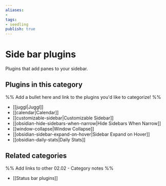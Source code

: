 ```yaml
---
aliases:
- 
tags: 
- seedling 
publish: true
---
```



# Side bar plugins

Plugins that add panes to your sidebar.

## Plugins in this category

%% Add a bullet here and link to the plugins you'd like to categorize! %%

- [[juggl|Juggl]]
- [[calendar|Calendar]]
- [[customizable-sidebar|Customizable Sidebar]]
- [[obsidian-hide-sidebars-when-narrow|Hide Sidebars When Narrow]]
- [[window-collapse|Window Collapse]]
- [[obsidian-sidebar-expand-on-hover|Sidebar Expand on Hover]]
- [[obsidian-daily-stats|Daily Stats]]

## Related categories

%% Add links to other 02.02 - Category notes %%

- [[Status bar plugins]]
